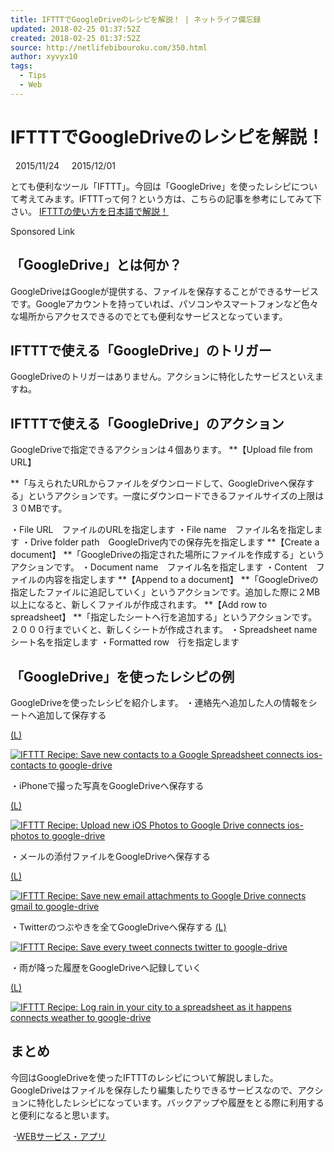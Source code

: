 ```yaml
---
title: IFTTTでGoogleDriveのレシピを解説！ | ネットライフ備忘録
updated: 2018-02-25 01:37:52Z
created: 2018-02-25 01:37:52Z
source: http://netlifebibouroku.com/350.html
author: xyvyx10
tags:
  - Tips
  - Web
---
```


#  IFTTTでGoogleDriveのレシピを解説！

   2015/11/24     2015/12/01

とても便利なツール「IFTTT」。今回は「GoogleDrive」を使ったレシピについて考えてみます。IFTTTって何？という方は、こちらの記事を参考にしてみて下さい。 [IFTTTの使い方を日本語で解説！](http://netlifebibouroku.com/50.html)

Sponsored Link

## 「GoogleDrive」とは何か？

GoogleDriveはGoogleが提供する、ファイルを保存することができるサービスです。Googleアカウントを持っていれば、パソコンやスマートフォンなど色々な場所からアクセスできるのでとても便利なサービスとなっています。

## IFTTTで使える「GoogleDrive」のトリガー

GoogleDriveのトリガーはありません。アクションに特化したサービスといえますね。

## IFTTTで使える「GoogleDrive」のアクション

GoogleDriveで指定できるアクションは４個あります。
**【Upload file from URL】

 **「与えられたURLからファイルをダウンロードして、GoogleDriveへ保存する」というアクションです。一度にダウンロードできるファイルサイズの上限は３０MBです。

・File URL　ファイルのURLを指定します
・File name　ファイル名を指定します
・Drive folder path　GoogleDrive内での保存先を指定します
**【Create a document】
 **「GoogleDriveの指定された場所にファイルを作成する」というアクションです。
・Document name　ファイル名を指定します
・Content　ファイルの内容を指定します
**【Append to a document】
 **「GoogleDriveの指定したファイルに追記していく」というアクションです。追加した際に２MB以上になると、新しくファイルが作成されます。
**【Add row to spreadsheet】
 **「指定したシートへ行を追加する」というアクションです。２０００行までいくと、新しくシートが作成されます。
・Spreadsheet name　シート名を指定します
・Formatted row　行を指定します

## 「GoogleDrive」を使ったレシピの例

GoogleDriveを使ったレシピを紹介します。
・連絡先へ追加した人の情報をシートへ追加して保存する

[(L)](https://ifttt.com/view_embed_recipe/102384-save-new-contacts-to-a-google-spreadsheet)

[![IFTTT Recipe: Save new contacts to a Google Spreadsheet connects ios-contacts to google-drive](../_resources/102384.png)](https://ifttt.com/view_embed_recipe/102384-save-new-contacts-to-a-google-spreadsheet)

・iPhoneで撮った写真をGoogleDriveへ保存する

[(L)](https://ifttt.com/view_embed_recipe/90254-upload-new-ios-photos-to-google-drive)

[![IFTTT Recipe: Upload new iOS Photos to Google Drive connects ios-photos to google-drive](../_resources/90254.png)](https://ifttt.com/view_embed_recipe/90254-upload-new-ios-photos-to-google-drive)

・メールの添付ファイルをGoogleDriveへ保存する

[(L)](https://ifttt.com/view_embed_recipe/99068-save-new-email-attachments-to-google-drive)

[![IFTTT Recipe: Save new email attachments to Google Drive connects gmail to google-drive](../_resources/99068.png)](https://ifttt.com/view_embed_recipe/99068-save-new-email-attachments-to-google-drive)

・Twitterのつぶやきを全てGoogleDriveへ保存する
[(L)](https://ifttt.com/view_embed_recipe/112226-save-every-tweet)

[![IFTTT Recipe: Save every tweet connects twitter to google-drive](../_resources/112226.png)](https://ifttt.com/view_embed_recipe/112226-save-every-tweet)

・雨が降った履歴をGoogleDriveへ記録していく

[(L)](https://ifttt.com/view_embed_recipe/54658-log-rain-in-your-city-to-a-spreadsheet-as-it-happens)

[![IFTTT Recipe: Log rain in your city to a spreadsheet as it happens connects weather to google-drive](../_resources/54658.png)](https://ifttt.com/view_embed_recipe/54658-log-rain-in-your-city-to-a-spreadsheet-as-it-happens)

## まとめ

今回はGoogleDriveを使ったIFTTTのレシピについて解説しました。GoogleDriveはファイルを保存したり編集したりできるサービスなので、アクションに特化したレシピになっています。バックアップや履歴をとる際に利用すると便利になると思います。

 -[WEBサービス・アプリ](http://netlifebibouroku.com/category/web%e3%82%b5%e3%83%bc%e3%83%93%e3%82%b9%e3%83%bb%e3%82%a2%e3%83%97%e3%83%aa)